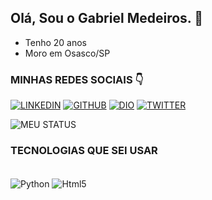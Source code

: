 ## Olá, Sou o Gabriel Medeiros. 👋
* Tenho 20 anos
* Moro em Osasco/SP
### MINHAS REDES SOCIAIS 👇
[![LINKEDIN](https://img.shields.io/badge/LinkedIn-0077B5?style=for-the-badge&logo=linkedin&logoColor=white)](https://www.linkedin.com/in/gabriel-medeiros-096546238/)
[![GITHUB](https://img.shields.io/badge/GitHub-100000?style=for-the-badge&logo=github&logoColor=white)](https://github.com/medeiroos)
[![DIO](https://img.shields.io/badge/website-000000?style=for-the-badge&logo=About.me&logoColor=white)](https://web.dio.me/users/gsmedeiros07)
[![TWITTER](https://img.shields.io/badge/Twitter-1DA1F2?style=for-the-badge&logo=twitter&logoColor=white)](https://twitter.com/gabrielmdkcs)

![MEU STATUS](https://github-readme-stats.vercel.app/api?username=medeiroos&show_icons=true&theme=dark)

### TECNOLOGIAS QUE SEI USAR
<div style="display: inline_block"><br/>
<img align = "center" alt= "Python" src= "https://img.shields.io/badge/Python-3776AB?style=for-the-badge&logo=python&logoColor=white" />
<img align = "center" alt= "Html5" src= "https://img.shields.io/badge/HTML5-E34F26?style=for-the-badge&logo=html5&logoColor=white" />
